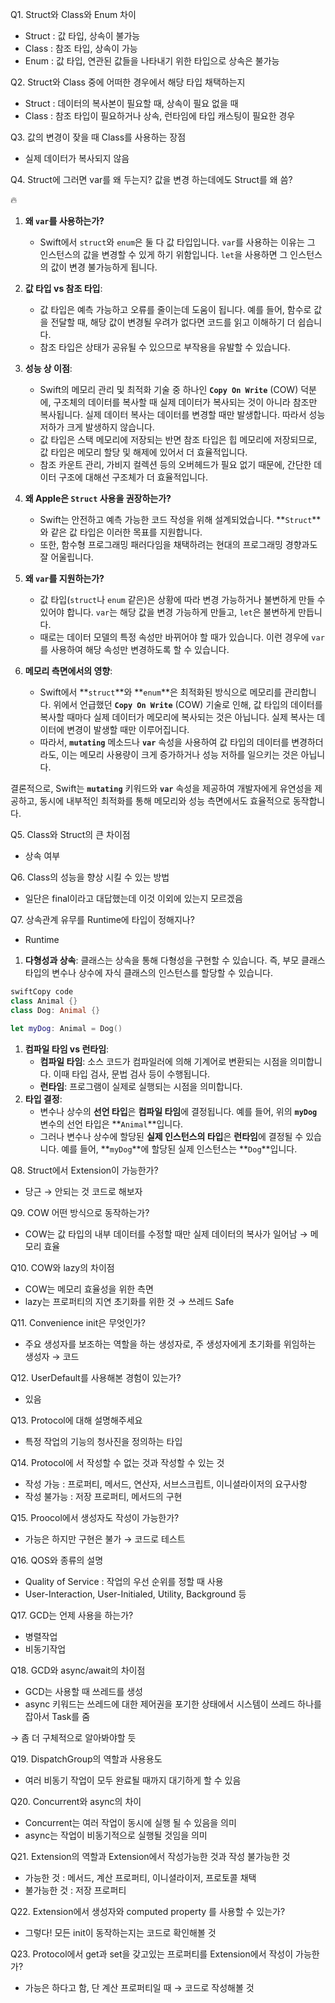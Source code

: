 Q1. Struct와 Class와 Enum 차이

- Struct : 값 타입, 상속이 불가능
- Class : 참조 타입, 상속이 가능
- Enum : 값 타입, 연관된 값들을 나타내기 위한 타입으로 상속은 불가능

Q2. Struct와 Class 중에 어떠한 경우에서 해당 타입 채택하는지

- Struct : 데이터의 복사본이 필요할 때, 상속이 필요 없을 때
- Class : 참조 타입이 필요하거나 상속, 런타임에 타입 캐스팅이 필요한 경우

Q3. 값의 변경이 잦을 때 Class를 사용하는 장점

- 실제 데이터가 복사되지 않음

Q4. Struct에 그러면 var를 왜 두는지? 값을 변경 하는데에도 Struct를 왜 씀?

<aside>
🔥

1. **왜 `var`를 사용하는가?**
    - Swift에서 `struct`와 `enum`은 둘 다 값 타입입니다. `var`를 사용하는 이유는 그 인스턴스의 값을 변경할 수 있게 하기 위함입니다. `let`을 사용하면 그 인스턴스의 값이 변경 불가능하게 됩니다.
2. **값 타입 vs 참조 타입**:
    - 값 타입은 예측 가능하고 오류를 줄이는데 도움이 됩니다. 예를 들어, 함수로 값을 전달할 때, 해당 값이 변경될 우려가 없다면 코드를 읽고 이해하기 더 쉽습니다.
    - 참조 타입은 상태가 공유될 수 있으므로 부작용을 유발할 수 있습니다.
3. **성능 상 이점**:
    - Swift의 메모리 관리 및 최적화 기술 중 하나인 **`Copy On Write`** (COW) 덕분에, 구조체의 데이터를 복사할 때 실제 데이터가 복사되는 것이 아니라 참조만 복사됩니다. 실제 데이터 복사는 데이터를 변경할 때만 발생합니다. 따라서 성능 저하가 크게 발생하지 않습니다.
    - 값 타입은 스택 메모리에 저장되는 반면 참조 타입은 힙 메모리에 저장되므로, 값 타입은 메모리 할당 및 해제에 있어서 더 효율적입니다.
    - 참조 카운트 관리, 가비지 컬렉션 등의 오버헤드가 필요 없기 때문에, 간단한 데이터 구조에 대해선 구조체가 더 효율적입니다.
4. **왜 Apple은 `Struct` 사용을 권장하는가?**
    - Swift는 안전하고 예측 가능한 코드 작성을 위해 설계되었습니다. **`Struct`**와 같은 값 타입은 이러한 목표를 지원합니다.
    - 또한, 함수형 프로그래밍 패러다임을 채택하려는 현대의 프로그래밍 경향과도 잘 어울립니다.


5. **왜 `var`를 지원하는가?**
    - 값 타입(`struct`나 `enum` 같은)은 상황에 따라 변경 가능하거나 불변하게 만들 수 있어야 합니다. `var`는 해당 값을 변경 가능하게 만들고, `let`은 불변하게 만듭니다.
    - 때로는 데이터 모델의 특정 속성만 바뀌어야 할 때가 있습니다. 이런 경우에 `var`를 사용하여 해당 속성만 변경하도록 할 수 있습니다.

3. **메모리 측면에서의 영향**:
    - Swift에서 **`struct`**와 **`enum`**은 최적화된 방식으로 메모리를 관리합니다. 위에서 언급했던 **`Copy On Write`** (COW) 기술로 인해, 값 타입의 데이터를 복사할 때마다 실제 데이터가 메모리에 복사되는 것은 아닙니다. 실제 복사는 데이터에 변경이 발생할 때만 이루어집니다.
    - 따라서, **`mutating`** 메소드나 **`var`** 속성을 사용하여 값 타입의 데이터를 변경하더라도, 이는 메모리 사용량이 크게 증가하거나 성능 저하를 일으키는 것은 아닙니다.

결론적으로, Swift는 **`mutating`** 키워드와 **`var`** 속성을 제공하여 개발자에게 유연성을 제공하고, 동시에 내부적인 최적화를 통해 메모리와 성능 측면에서도 효율적으로 동작합니다.



Q5. Class와 Struct의 큰 차이점

- 상속 여부

Q6. Class의 성능을 향상 시킬 수 있는 방법

- 일단은 final이라고 대답했는데 이것 이외에 있는지 모르겠음

Q7. 상속관계 유무를 Runtime에 타입이 정해지나?

- Runtime
    
1. **다형성과 상속**: 클래스는 상속을 통해 다형성을 구현할 수 있습니다. 즉, 부모 클래스 타입의 변수나 상수에 자식 클래스의 인스턴스를 할당할 수 있습니다.

```swift
swiftCopy code
class Animal {}
class Dog: Animal {}

let myDog: Animal = Dog()

```

1. **컴파일 타임 vs 런타임**:
    - **컴파일 타임**: 소스 코드가 컴파일러에 의해 기계어로 변환되는 시점을 의미합니다. 이때 타입 검사, 문법 검사 등이 수행됩니다.
    - **런타임**: 프로그램이 실제로 실행되는 시점을 의미합니다.
2. **타입 결정**:
    - 변수나 상수의 **선언 타입**은 **컴파일 타임**에 결정됩니다. 예를 들어, 위의 **`myDog`** 변수의 선언 타입은 **`Animal`**입니다.
    - 그러나 변수나 상수에 할당된 **실제 인스턴스의 타입**은 **런타임**에 결정될 수 있습니다. 예를 들어, **`myDog`**에 할당된 실제 인스턴스는 **`Dog`**입니다.

Q8. Struct에서 Extension이 가능한가?

- 당근 → 안되는 것 코드로 해보자

Q9. COW 어떤 방식으로 동작하는가?

- COW는 값 타입의 내부 데이터를 수정할 때만 실제 데이터의 복사가 일어남 → 메모리 효율

Q10. COW와 lazy의 차이점

- COW는 메모리 효율성을 위한 측면
- lazy는 프로퍼티의 지연 초기화를 위한 것 → 쓰레드 Safe

Q11. Convenience init은 무엇인가?

- 주요 생성자를 보조하는 역할을 하는 생성자로, 주 생성자에게 초기화를 위임하는 생성자 → 코드

Q12. UserDefault를 사용해본 경험이 있는가?

- 있음

Q13. Protocol에 대해 설명해주세요

- 특정 작업의 기능의 청사진을 정의하는 타입

Q14. Protocol에 서 작성할 수 없는 것과 작성할 수 있는 것

- 작성 가능 : 프로퍼티, 메서드, 연산자, 서브스크립트, 이니셜라이저의 요구사항
- 작성 불가능 : 저장 프로퍼티, 메서드의 구현

Q15. Proocol에서 생성자도 작성이 가능한가?

- 가능은 하지만 구현은 불가 → 코드로 테스트

Q16. QOS와 종류의 설명

- Quality of Service : 작업의 우선 순위를 정할 때 사용
- User-Interaction, User-Initialed, Utility, Background 등

Q17. GCD는 언제 사용을 하는가?

- 병렬작업
- 비동기작업

Q18. GCD와 async/await의 차이점

- GCD는 사용할 때 쓰레드를 생성
- async 키워드는 쓰레드에 대한 제어권을 포기한 상태에서 시스템이 쓰레드 하나를 잡아서 Task를 줌

→ 좀 더 구체적으로 알아봐야할 듯

Q19. DispatchGroup의 역할과 사용용도

- 여러 비동기 작업이 모두 완료될 때까지 대기하게 할 수 있음

Q20. Concurrent와 async의 차이

- Concurrent는 여러 작업이 동시에 실행 될 수 있음을 의미
- async는 작업이 비동기적으로 실행될 것임을 의미

Q21. Extension의 역할과 Extension에서 작성가능한 것과 작성 불가능한 것

- 가능한 것 : 메서드, 계산 프로퍼티, 이니셜라이저, 프로토콜 채택
- 불가능한 것 : 저장 프로퍼티

Q22. Extension에서 생성자와 computed property 를 사용할 수 있는가?

- 그렇다! 모든 init이 동작하는지는 코드로 확인해볼 것

Q23. Protocol에서 get과 set을 갖고있는 프로퍼티를 Extension에서 작성이 가능한가?

- 가능은 하다고 함, 단 계산 프로퍼티일 때 → 코드로 작성해볼 것
